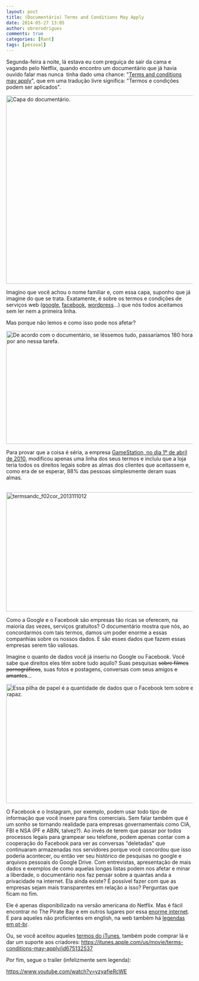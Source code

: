 ```yaml
---
layout: post
title: (Documentário) Terms and Conditions May Apply
date: 2014-05-27 13:05
author: obrerodrigues
comments: true
categories: [Rant]
tags: [pessoal]
---
```

Segunda-feira a noite, lá estava eu com preguiça de sair da cama e vagando pelo Netflix, quando encontro um documentário que já havia ouvido falar mas nunca  tinha dado uma chance: "<a href="http://www.imdb.com/title/tt2084953/" target="_blank">Terms and conditions may apply</a>", que em uma tradução livre significa: "Termos e condições podem ser aplicados".

<a href="http://brenn0.files.wordpress.com/2014/05/terms-and-conditions-may-apply-0a.jpg"><img class="size-large wp-image-929" src="http://brenn0.files.wordpress.com/2014/05/terms-and-conditions-may-apply-0a.jpg?w=676" alt="Capa do documentário." width="676" height="507" /></a>

Imagino que você achou o nome familiar e, com essa capa, suponho que já imagine do que se trata. Exatamente, é sobre os termos e condições de serviços web (<a href="http://www.google.com.br/intl/pt-BR/policies/terms/regional.html" target="_blank">google</a>, <a href="https://www.facebook.com/policies/" target="_blank">facebook</a>, <a href="http://en.wordpress.com/tos/" target="_blank">wordpress</a>...) que nós todos aceitamos sem ler nem a primeira linha.

Mas porque não lemos e como isso pode nos afetar?

<!--more-->

<a href="http://brenn0.files.wordpress.com/2014/05/72945357777456026006.png"><img class="size-full wp-image-930" src="http://brenn0.files.wordpress.com/2014/05/72945357777456026006.png" alt="De acordo com o documentário, se lêssemos tudo, passaríamos 180 horas por ano nessa tarefa." width="528" height="304" /></a>

Para provar que a coisa é séria, a empresa <a href="http://www.foxnews.com/tech/2010/04/15/online-shoppers-unknowingly-sold-souls/" target="_blank">GameStation, no dia 1º de abril de 2010,</a> modificou apenas uma linha dos seus termos e incluiu que a loja teria todos os direitos legais sobre as almas dos clientes que aceitassem e, como era de se esperar, 88% das pessoas simplesmente deram suas almas.

 <a href="http://brenn0.files.wordpress.com/2014/05/termsandc_f02cor_2013111012.jpg"><img class="aligncenter size-full wp-image-933" src="http://brenn0.files.wordpress.com/2014/05/termsandc_f02cor_2013111012.jpg" alt="termsandc_f02cor_2013111012" width="570" height="321" /></a>

Como a Google e o Facebook são empresas tão ricas se oferecem, na maioria das vezes, serviços gratuitos? O documentário mostra que nós, ao concordarmos com tais termos, damos um poder enorme a essas companhias sobre os nossos dados. E são esses dados que fazem essas empresas serem tão valiosas.

Imagine o quanto de dados você já inseriu no Google ou Facebook. Você sabe que direitos eles têm sobre tudo aquilo? Suas pesquisas <del>sobre filmes pornográficos</del>, suas fotos e postagens, conversas com seus amigos <del>e amantes</del>...

<a href="http://brenn0.files.wordpress.com/2014/05/termsandc_f03cor_2013111012.jpg"><img class="size-full wp-image-931" src="http://brenn0.files.wordpress.com/2014/05/termsandc_f03cor_2013111012.jpg" alt="Essa pilha de papel é a quantidade de dados que o Facebook tem sobre esse rapaz." width="570" height="321" /></a>

O Facebook e o Instagram, por exemplo, podem usar todo tipo de informação que você insere para fins comerciais. Sem falar também que é um sonho se tornando realidade para empresas governamentais como CIA, FBI e NSA (PF e ABIN, talvez?). Ao invés de terem que passar por todos processos legais para grampear seu telefone, podem apenas contar com a cooperação do Facebook para ver as conversas "deletadas" que continuaram armazenadas nos servidores porque você concordou que isso poderia acontecer, ou então ver seu histórico de pesquisas no google e arquivos pessoais do Google Drive. Com entrevistas, apresentação de mais dados e exemplos de como aquelas longas listas podem nos afetar e minar a liberdade, o documentário nos faz pensar sobre a quantas anda a privacidade na internet. Ela ainda existe? É possível fazer com que as empresas sejam mais transparentes em relação a isso? Perguntas que ficam no fim.

Ele é apenas disponibilizado na versão americana do Netflix. Mas é fácil encontrar no The Pirate Bay e em outros lugares por essa <a href="http://lmgtfy.com/?q=Terms+and+conditions+may+apply+download" target="_blank">enorme internet</a>. E para aqueles não proficientes em english, na web também há <a href="http://lmgtfy.com/?q=Terms+and+conditions+may+apply+legenda" target="_blank">legendas em pt-br</a>.

Ou, se você aceitou aqueles <a href="https://www.apple.com/legal/internet-services/itunes/br/terms.html" target="_blank">termos do iTunes</a>, também pode comprar lá e dar um suporte aos criadores: <a href="https://itunes.apple.com/us/movie/terms-conditions-may-apply/id675132537" target="_blank">https://itunes.apple.com/us/movie/terms-conditions-may-apply/id675132537</a>

Por fim, segue o trailer (infelizmente sem legenda):

https://www.youtube.com/watch?v=yzyafieRcWE
